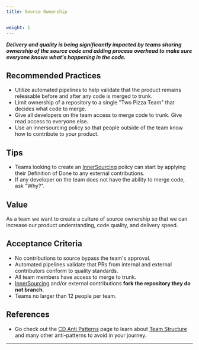 ```yaml
---
title: Source Ownership


weight: 1
---
```


**_Delivery and quality is being significantly impacted by teams sharing
ownership of the source code and adding process overhead to make sure everyone knows
what's happening in the code._**

## Recommended Practices

- Utilize automated pipelines to help validate that the product remains releasable before and after any code is merged to trunk.
- Limit ownership of a repository to a single "Two Pizza Team" that decides what code to merge.
- Give all developers on the team access to merge code to trunk. Give read access to everyone else.
- Use an innersourcing policy so that people outside of the team know how to contribute to your product.

## Tips

- Teams looking to create an [InnerSourcing](../innersource) policy can start by applying their Definition of Done to any external contributions.
- If any developer on the team does not have the ability to merge code, ask "Why?".

## Value

As a team we want to create a culture of source ownership so that we can increase our product understanding, code quality, and delivery speed.

## Acceptance Criteria

- No contributions to source bypass the team's approval.
- Automated pipelines validate that PRs from internal and external contributors conform to quality standards.
- All team members have access to merge to trunk.
- [InnerSourcing](../innersource) and/or external contributions **fork the repository they do not branch**.
- Teams no larger than 12 people per team.

## References

- Go check out the [CD Anti Patterns](../../cd-anti-patterns)
  page to learn about [Team Structure](../../cd-anti-patterns#team-structure)
  and many other anti-patterns to avoid in your journey.

---
